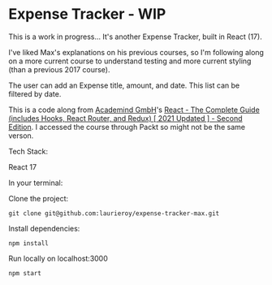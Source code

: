 # Expense Tracker - WIP

This is a work in progress... It's another Expense Tracker, built in React (17).

I've liked Max's explanations on his previous courses, so I'm following along on a more current course to understand testing and more current styling (than a previous 2017 course).

The user can add an Expense title, amount, and date. This list can be filtered by date.

This is a code along from [Academind GmbH](https://academind.com/)'s [React - The Complete Guide (includes Hooks, React Router, and Redux) [ 2021 Updated ] - Second Edition](https://www.udemy.com/course/react-the-complete-guide-incl-redux/?couponCode=D_0621). I accessed the course through Packt so might not be the same verson.

Tech Stack:

React 17

<!-- Redux  -->
<!-- Webpack4 with babel-preprocessor -->

<!-- Tested with Jest, Enzyme -->

In your terminal:

Clone the project:

```
git clone git@github.com:laurieroy/expense-tracker-max.git
```

Install dependencies:

```
npm install
```

Run locally on localhost:3000

```
npm start
```

<!-- [Use the demo version:] Hosted on Heroku, so it might take a few seconds to spin up. It's worth it! -->
